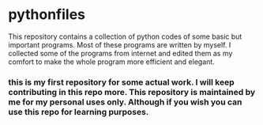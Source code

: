 # pythonfiles
This repository contains a collection of python codes of some basic but important programs. Most of these programs are written by myself. I collected some of the programs from internet and edited them as my comfort to make the whole program more efficient and elegant. 
### this is my first repository for some actual work. I will keep contributing in this repo more. This repository is maintained by me for my personal uses only. Although if you wish you can use this repo for learning purposes. 